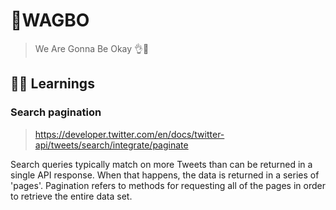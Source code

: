 # 🐻WAGBO
> We Are Gonna Be Okay 👌🐻

## 👨‍🎓 Learnings

### Search pagination
> https://developer.twitter.com/en/docs/twitter-api/tweets/search/integrate/paginate

Search queries typically match on more Tweets than can be returned in a single API response. 
When that happens, the data is returned in a series of 'pages'. 
Pagination refers to methods for requesting all of the pages in order to retrieve the entire data set.